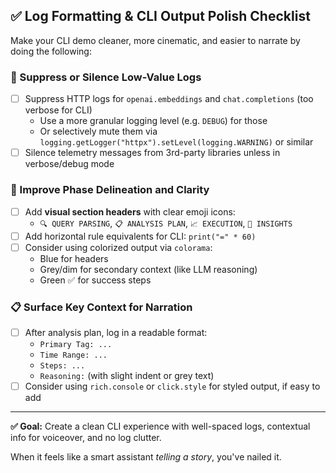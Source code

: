 ## ✅ Log Formatting & CLI Output Polish Checklist

Make your CLI demo cleaner, more cinematic, and easier to narrate by doing the following:

### 🔕 Suppress or Silence Low-Value Logs
- [ ] Suppress HTTP logs for `openai.embeddings` and `chat.completions` (too verbose for CLI)
  - Use a more granular logging level (e.g. `DEBUG`) for those
  - Or selectively mute them via `logging.getLogger("httpx").setLevel(logging.WARNING)` or similar
- [ ] Silence telemetry messages from 3rd-party libraries unless in verbose/debug mode

### 🧠 Improve Phase Delineation and Clarity
- [ ] Add **visual section headers** with clear emoji icons:
  - `🔍 QUERY PARSING`, `📋 ANALYSIS PLAN`, `📈 EXECUTION`, `🤖 INSIGHTS`
- [ ] Add horizontal rule equivalents for CLI: `print("=" * 60)`
- [ ] Consider using colorized output via `colorama`:
  - Blue for headers
  - Grey/dim for secondary context (like LLM reasoning)
  - Green ✅ for success steps

### 📋 Surface Key Context for Narration
- [ ] After analysis plan, log in a readable format:
  - `Primary Tag: ...`
  - `Time Range: ...`
  - `Steps: ...`
  - `Reasoning:` (with slight indent or grey text)
- [ ] Consider using `rich.console` or `click.style` for styled output, if easy to add

---

**✅ Goal:** Create a clean CLI experience with well-spaced logs, contextual info for voiceover, and no log clutter.

When it feels like a smart assistant *telling a story*, you've nailed it.
